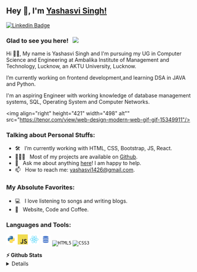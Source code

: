 ## Hey 👋, I'm [Yashasvi Singh!](https://github.com/ks3122001/)

[![Linkedin Badge](https://img.shields.io/badge/-LinkedIn-0e76a8?style=flat-square&logo=Linkedin&logoColor=white)](https://www.linkedin.com/in/yashasvi-singh-4b2b92234/)
<!--[![Website Badge](https://img.shields.io/badge/Website-3b5998?style=flat-square&logo=google-chrome&logoColor=white)](https://ks3122001.github.io/)-->
<!--[![Twitter Badge](https://img.shields.io/badge/-Twitter-00acee?style=flat-square&logo=Twitter&logoColor=white)](https://twitter.com/KunalSh3122001)-->
<!--[![Instagram Badge](https://img.shields.io/badge/-Instagram-e4405f?style=flat-square&logo=Instagram&logoColor=white)](https://www.instagram.com/kirro_sharma/)--><!--[![Telegram Badge](https://img.shields.io/badge/-Telegram-0088cc?style=flat-square&logo=Telegram&logoColor=white)](https://t.me/pvaceo)-->

### Glad to see you here! &nbsp; ![](https://visitor-badge.glitch.me/badge?page_id=yashasviii.yashasvii&style=flat-square&color=0088cc)

Hi 👋🏻, My name is Yashasvi Singh and I'm pursuing my UG in Computer Science and Engineering at Ambalika Institute of Management and Technology, Lucknow, an AKTU University, Lucknow. 

I’m currently working on frontend development,and learning DSA in JAVA and Python.

I'm an aspiring Engineer with working knowledge of database management systems, SQL, Operating System and Computer Networks.

<!--<img align="right" height="250" width="375" alt="" src=["https://raw.githubusercontent.com/iampavangandhi/iampavangandhi/master/gifs/coder.gif](https://tenor.com/view/web-dev-website-development-website-designing-the-site-helpers-gif-24712882)"/>-->
<img align="right" height="421" width="498" alt"" src="https://tenor.com/view/web-design-modern-web-gif-gif-15349911"/>

### Talking about Personal Stuffs:

- 🛠 &nbsp; I’m currently working with HTML, CSS, Bootstrap, JS, React.
- 👨🏻‍💻 &nbsp; Most of my projects are available on [Github](https://github.com/yashasviii).
- 💬 &nbsp; Ask me about anything [here](https://t.me/shm_kunal)! I am happy to help.
- 📫 &nbsp; How to reach me: yashasvi1426@gmail.com.

### My Absolute Favorites:

- 💻 &nbsp; I love listening to songs and writing blogs.
- 🍕 &nbsp; Website, Code and Coffee.

### Languages and Tools:
<code><img height="27" src="https://raw.githubusercontent.com/github/explore/80688e429a7d4ef2fca1e82350fe8e3517d3494d/topics/python/python.png" alt="python"></code>
<code><img height="27" src="https://raw.githubusercontent.com/github/explore/80688e429a7d4ef2fca1e82350fe8e3517d3494d/topics/javascript/javascript.png" alt="javascript"></code>
<code><img height="27" src="https://raw.githubusercontent.com/github/explore/80688e429a7d4ef2fca1e82350fe8e3517d3494d/topics/react/react.png" alt="react"></code>
<code><img height="27" src="https://raw.githubusercontent.com/github/explore/80688e429a7d4ef2fca1e82350fe8e3517d3494d/topics/sql/sql.png" alt="sql"></code>
<code><img height="27" src="https://cdn.jsdelivr.net/gh/devicons/devicon/icons/html5/html5-original.svg" alt="HTML5"></code>
<code><img height="27" src="https://cdn.jsdelivr.net/gh/devicons/devicon/icons/css3/css3-original.svg" alt="CSS3"/></code>

  <summary><b>⚡ Github Stats</b></summary>
<details align="centre">
<img height="180em" src="https://github-readme-stats.vercel.app/api?username=yashasviii&show_icons=true&hide_border=true"/>
 </details?

#
